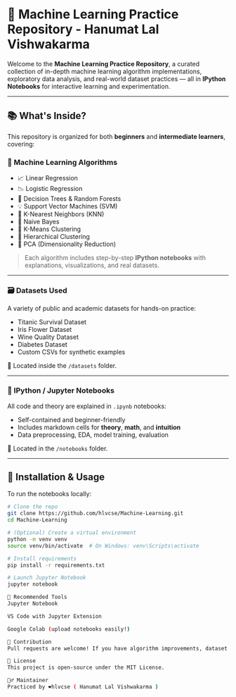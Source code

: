 # 🧠 Machine Learning Practice Repository - Hanumat Lal Vishwakarma

Welcome to the **Machine Learning Practice Repository**, a curated collection of in-depth machine learning algorithm implementations, exploratory data analysis, and real-world dataset practices — all in **IPython Notebooks** for interactive learning and experimentation.

---

## 📚 What's Inside?

This repository is organized for both **beginners** and **intermediate learners**, covering:

### 🔹 Machine Learning Algorithms
- 📈 Linear Regression
- 📉 Logistic Regression
- 🌳 Decision Trees & Random Forests
- 💡 Support Vector Machines (SVM)
- 🧠 K-Nearest Neighbors (KNN)
- 🧬 Naive Bayes
- 🔄 K-Means Clustering
- 🔗 Hierarchical Clustering
- 🧩 PCA (Dimensionality Reduction)

> Each algorithm includes step-by-step **IPython notebooks** with explanations, visualizations, and real datasets.

---

### 🗃️ Datasets Used

A variety of public and academic datasets for hands-on practice:
- Titanic Survival Dataset
- Iris Flower Dataset
- Wine Quality Dataset
- Diabetes Dataset
- Custom CSVs for synthetic examples

📌 Located inside the `/datasets` folder.

---

### 📓 IPython / Jupyter Notebooks

All code and theory are explained in `.ipynb` notebooks:
- Self-contained and beginner-friendly
- Includes markdown cells for **theory**, **math**, and **intuition**
- Data preprocessing, EDA, model training, evaluation

📂 Located in the `/notebooks` folder.

---

## 🔧 Installation & Usage

To run the notebooks locally:

```bash
# Clone the repo
git clone https://github.com/hlvcse/Machine-Learning.git
cd Machine-Learning

# (Optional) Create a virtual environment
python -m venv venv
source venv/bin/activate  # On Windows: venv\Scripts\activate

# Install requirements
pip install -r requirements.txt

# Launch Jupyter Notebook
jupyter notebook

🌟 Recommended Tools
Jupyter Notebook

VS Code with Jupyter Extension

Google Colab (upload notebooks easily!)

🤝 Contribution
Pull requests are welcome! If you have algorithm improvements, dataset suggestions, or want to add your own notebooks, feel free to fork and contribute.

📌 License
This project is open-source under the MIT License.

🙋‍♂️ Maintainer
Practiced by ❤️hlvcse ( Hanumat Lal Vishwakarma )
